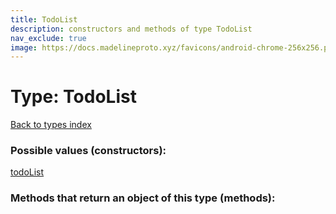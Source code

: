 ```yaml
---
title: TodoList
description: constructors and methods of type TodoList
nav_exclude: true
image: https://docs.madelineproto.xyz/favicons/android-chrome-256x256.png
---
```

# Type: TodoList
[Back to types index](index.html)



### Possible values (constructors):

[todoList](/API_docs/constructors/todoList.html)  



### Methods that return an object of this type (methods):



